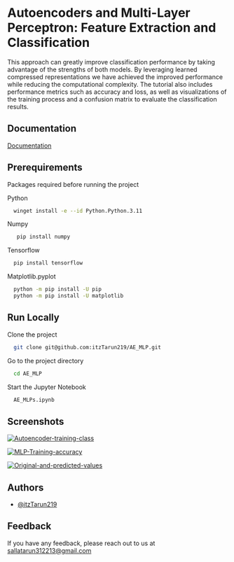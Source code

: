
# Autoencoders and Multi-Layer Perceptron: Feature Extraction and Classification

This approach can greatly improve classification performance by taking advantage of the strengths of both models. By leveraging learned compressed representations we have achieved the improved performance while reducing the computational complexity. The tutorial also includes performance metrics such as accuracy and loss, as well as visualizations of the training process and a confusion matrix to evaluate the classification results.



## Documentation

[Documentation](https://docs.google.com/document/d/1gi2rwSahKDBBsWv27QHUI0bqk_AhwOEhO8hXWZy-O-s/edit?usp=sharing)


## Prerequirements

Packages required before running the project

Python
```bash
  winget install -e --id Python.Python.3.11
```

Numpy
```bash
   pip install numpy
```

Tensorflow
```bash
  pip install tensorflow
```

Matplotlib.pyplot
```bash
  python -m pip install -U pip
  python -m pip install -U matplotlib
```


## Run Locally

Clone the project

```bash
  git clone git@github.com:itzTarun219/AE_MLP.git
```

Go to the project directory

```bash
  cd AE_MLP
```

Start the Jupyter Notebook

```bash
  AE_MLPs.ipynb
```


## Screenshots

[![Autoencoder-training-class](https://i.postimg.cc/Kj5nT0qR/1-Autoencoder-training-class.png)](https://postimg.cc/XBpGSk0b)

[![MLP-Training-accuracy](https://i.postimg.cc/RVX7VbJY/2-MLP-Training-accuracy.png)](https://postimg.cc/8jfJZ4Hd)

[![Original-and-predicted-values](https://i.postimg.cc/pLSKKhZY/Original-and-predicted-values.png)](https://postimg.cc/SnWXhKHJ)

## Authors

- [@itzTarun219](https://github.com/itzTarun219)


## Feedback

If you have any feedback, please reach out to us at sallatarun312213@gmail.com

